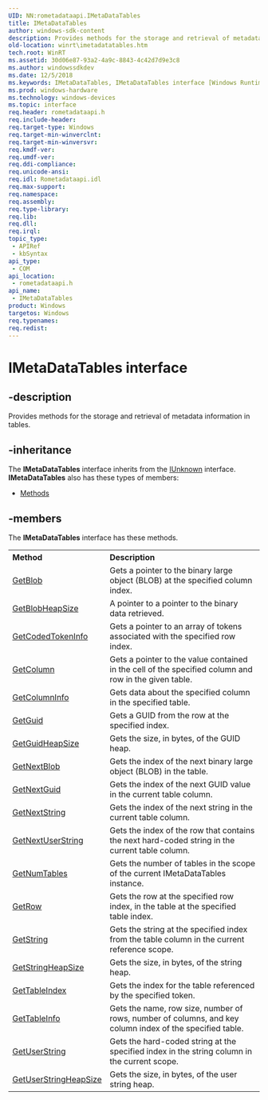 ```yaml
---
UID: NN:rometadataapi.IMetaDataTables
title: IMetaDataTables
author: windows-sdk-content
description: Provides methods for the storage and retrieval of metadata information in tables.
old-location: winrt\imetadatatables.htm
tech.root: WinRT
ms.assetid: 30d06e87-93a2-4a9c-8843-4c42d7d9e3c8
ms.author: windowssdkdev
ms.date: 12/5/2018
ms.keywords: IMetaDataTables, IMetaDataTables interface [Windows Runtime], IMetaDataTables interface [Windows Runtime],described, rometadataapi/IMetaDataTables, winrt.imetadatatables
ms.prod: windows-hardware
ms.technology: windows-devices
ms.topic: interface
req.header: rometadataapi.h
req.include-header: 
req.target-type: Windows
req.target-min-winverclnt: 
req.target-min-winversvr: 
req.kmdf-ver: 
req.umdf-ver: 
req.ddi-compliance: 
req.unicode-ansi: 
req.idl: Rometadataapi.idl
req.max-support: 
req.namespace: 
req.assembly: 
req.type-library: 
req.lib: 
req.dll: 
req.irql: 
topic_type:
 - APIRef
 - kbSyntax
api_type:
 - COM
api_location:
 - rometadataapi.h
api_name:
 - IMetaDataTables
product: Windows
targetos: Windows
req.typenames: 
req.redist: 
---
```


# IMetaDataTables interface


## -description


Provides methods for the storage and retrieval of metadata information in tables.


## -inheritance

The <b xmlns:loc="http://microsoft.com/wdcml/l10n">IMetaDataTables</b> interface inherits from the <a href="https://msdn.microsoft.com/33f1d79a-33fc-4ce5-a372-e08bda378332">IUnknown</a> interface. <b>IMetaDataTables</b> also has these types of members:
<ul>
<li><a href="https://docs.microsoft.com/">Methods</a></li>
</ul>

## -members

The <b>IMetaDataTables</b> interface has these methods.
<table class="members" id="memberListMethods">
<tr>
<th align="left" width="37%">Method</th>
<th align="left" width="63%">Description</th>
</tr>
<tr data="declared;">
<td align="left" width="37%">
<a href="https://msdn.microsoft.com/1a9da245-a1a9-4004-8925-00b2fe72c9ca">GetBlob</a>
</td>
<td align="left" width="63%">
Gets a pointer to the binary large object (BLOB) at the specified column index.



</td>
</tr>
<tr data="declared;">
<td align="left" width="37%">
<a href="https://msdn.microsoft.com/9001b2ee-846e-476b-b1db-7860c25075ee">GetBlobHeapSize</a>
</td>
<td align="left" width="63%">
A pointer to a pointer to the binary data retrieved.

</td>
</tr>
<tr data="declared;">
<td align="left" width="37%">
<a href="https://msdn.microsoft.com/6467affc-0f86-4926-b72f-629c6580e1bf">GetCodedTokenInfo</a>
</td>
<td align="left" width="63%">
Gets a pointer to an array of tokens associated with the specified row index.

</td>
</tr>
<tr data="declared;">
<td align="left" width="37%">
<a href="https://msdn.microsoft.com/69f80c79-5587-4740-b996-6c996e40ccf4">GetColumn</a>
</td>
<td align="left" width="63%">
Gets a pointer to the value contained in the cell of the specified column and row in the given table.

</td>
</tr>
<tr data="declared;">
<td align="left" width="37%">
<a href="https://msdn.microsoft.com/aea7944a-87db-496c-869d-e9e2fa87e9af">GetColumnInfo</a>
</td>
<td align="left" width="63%">
Gets data about the specified column in the specified table.

</td>
</tr>
<tr data="declared;">
<td align="left" width="37%">
<a href="https://msdn.microsoft.com/037d722f-3efb-4c01-8445-b23caafbbdb2">GetGuid</a>
</td>
<td align="left" width="63%">
Gets a GUID from the row at the specified index.

</td>
</tr>
<tr data="declared;">
<td align="left" width="37%">
<a href="https://msdn.microsoft.com/56b0f15f-caf3-44e0-8cec-7ca3f2edb74d">GetGuidHeapSize</a>
</td>
<td align="left" width="63%">
Gets the size, in bytes, of the GUID heap.

</td>
</tr>
<tr data="declared;">
<td align="left" width="37%">
<a href="https://msdn.microsoft.com/f70e5377-4cc1-4066-acc2-bb13f336881b">GetNextBlob</a>
</td>
<td align="left" width="63%">
Gets the index of the next binary large object (BLOB) in the table.

</td>
</tr>
<tr data="declared;">
<td align="left" width="37%">
<a href="https://msdn.microsoft.com/b624f727-8371-49a1-8ec7-7110d9b8f971">GetNextGuid</a>
</td>
<td align="left" width="63%">
Gets the index of the next GUID value in the current table column.

</td>
</tr>
<tr data="declared;">
<td align="left" width="37%">
<a href="https://msdn.microsoft.com/7ac1fc2c-a60d-4431-8e49-5df1bb078c9b">GetNextString</a>
</td>
<td align="left" width="63%">
Gets the index of the next string in the current table column.

</td>
</tr>
<tr data="declared;">
<td align="left" width="37%">
<a href="https://msdn.microsoft.com/d35a6622-df0a-4949-bc22-9bbd583337d4">GetNextUserString</a>
</td>
<td align="left" width="63%">
Gets the index of the row that contains the next hard-coded string in the current table column.

</td>
</tr>
<tr data="declared;">
<td align="left" width="37%">
<a href="https://msdn.microsoft.com/b5748a90-1ee1-4f76-93c0-2da2fd5d55c1">GetNumTables</a>
</td>
<td align="left" width="63%">
Gets the number of tables in the scope of the current IMetaDataTables instance.

</td>
</tr>
<tr data="declared;">
<td align="left" width="37%">
<a href="https://msdn.microsoft.com/d56bc0c8-0a63-48c8-bc2c-e3b4c2f313b8">GetRow</a>
</td>
<td align="left" width="63%">
Gets the row at the specified row index, in the table at the specified table index.

</td>
</tr>
<tr data="declared;">
<td align="left" width="37%">
<a href="https://msdn.microsoft.com/35b79dac-39c7-4ca2-8608-e7ea64d4574c">GetString</a>
</td>
<td align="left" width="63%">
Gets the string at the specified index from the table column in the current reference scope.

</td>
</tr>
<tr data="declared;">
<td align="left" width="37%">
<a href="https://msdn.microsoft.com/7c830b7c-2651-4efb-9d2d-989b5c25b72e">GetStringHeapSize</a>
</td>
<td align="left" width="63%">
Gets the size, in bytes, of the string heap.

</td>
</tr>
<tr data="declared;">
<td align="left" width="37%">
<a href="https://msdn.microsoft.com/4bc00076-f706-4941-84bd-f1b9c61934e5">GetTableIndex</a>
</td>
<td align="left" width="63%">
Gets the index for the table referenced by the specified token.

</td>
</tr>
<tr data="declared;">
<td align="left" width="37%">
<a href="https://msdn.microsoft.com/a2ba07df-4ccf-4563-b540-821008fc985c">GetTableInfo</a>
</td>
<td align="left" width="63%">
Gets the name, row size, number of rows, number of columns, and key column index of the specified table.

</td>
</tr>
<tr data="declared;">
<td align="left" width="37%">
<a href="https://msdn.microsoft.com/868f6be3-1baf-4f7c-be10-12b79a45e9c7">GetUserString</a>
</td>
<td align="left" width="63%">
Gets the hard-coded string at the specified index in the string column in the current scope.

</td>
</tr>
<tr data="declared;">
<td align="left" width="37%">
<a href="https://msdn.microsoft.com/f01059be-6370-4bab-b4f4-69db158c17a3">GetUserStringHeapSize</a>
</td>
<td align="left" width="63%">
Gets the size, in bytes, of the user string heap.

</td>
</tr>
</table> 

